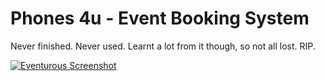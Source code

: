# Phones 4u - Event Booking System

Never finished. Never used. Learnt a lot from it though, so not all lost. RIP.

[![Eventurous Screenshot](http://i.imgur.com/N0h4J4C.png)](https://www.youtube.com/watch?v=IJq1HuLVtE)


